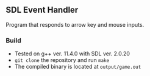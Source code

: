 ## SDL Event Handler
Program that responds to arrow key and mouse inputs.

### Build
  - Tested on g++ ver. 11.4.0 with SDL ver. 2.0.20
  - `git clone` the repository and run `make`
  - The compiled binary is located at `output/game.out`
